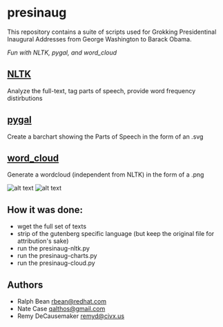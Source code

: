 presinaug
=====
This repository contains a suite of scripts used for Grokking Presidentinal
Inaugural Addresses from George Washington to Barack Obama.

*Fun with NLTK, pygal, and word_cloud*

[NLTK](http://nltk.org "NLTK")
---
Analyze the full-text, tag parts of speech, provide word frequency
distirbutions

[pygal](http://pygal.org "pygal")
---
Create a barchart showing the Parts of Speech in the form of an .svg

[word_cloud](https://github.com/amueller/word_cloud "word_cloud")
---
Generate a wordcloud (independent from NLTK) in the form of a .png

![alt text](https://raw.github.com/decause/presinaug/master/presinaug-wordcloud-1600x900.png "Presinaug WordCloud - Washington to Obama")
![alt text](https://raw.github.com/decause/presinaug/master/presinaug-pos.png "Presinaug Parts of Speech - Washington to Obama")
  

How it was done:
---
- wget the full set of texts
- strip of the gutenberg specific language (but keep the original file for
  attribution's sake)
- run the presinaug-nltk.py
- run the presinaug-charts.py
- run the presinaug-cloud.py


Authors
---

 - Ralph Bean <rbean@redhat.com>
 - Nate Case <qalthos@gmail.com>
 - Remy DeCausemaker <remyd@civx.us>
